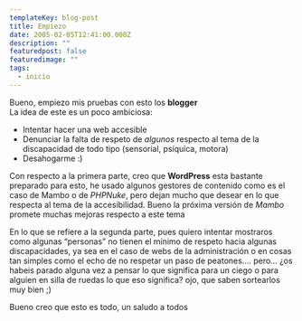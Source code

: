 ```yaml
---
templateKey: blog-post
title: Empiezo
date: 2005-02-05T12:41:00.000Z
description: ""
featuredpost: false
featuredimage: ""
tags:
  - inicio
---
```

Bueno, empiezo mis pruebas con esto los **blogger**\
La idea de este es un poco ambiciosa:

* Intentar hacer una web accesible
* Denunciar la falta de respeto de *algunos* respecto al tema de la discapacidad de todo tipo (sensorial, psíquica, motora)
* Desahogarme :)

Con respecto a la primera parte, creo que **WordPress** esta bastante preparado para esto, he usado algunos gestores de contenido como es el caso de Mambo o de *PHPNuke*, pero dejan mucho que desear en lo que respecta al tema de la accesibilidad. Bueno la próxima versión de *Mambo* promete muchas mejoras respecto a este tema

En lo que se refiere a la segunda parte, pues quiero intentar mostraros como algunas “personas” no tienen el mínimo de respeto hacia algunas discapacidades, ya sea en el caso de webs de la administración o en cosas tan simples como el echo de no respetar un paso de peatones…. pero… ¿os habeis parado alguna vez a pensar lo que significa para un ciego o para alguien en silla de ruedas lo que eso significa? ojo, que saben sortearlos muy bien ;)

Bueno creo que esto es todo, un saludo a todos